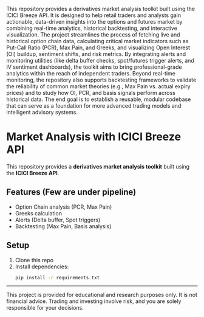 
This repository provides a derivatives market analysis toolkit built using the ICICI Breeze API. It is designed to help retail traders and analysts gain actionable, data-driven insights into the options and futures market by combining real-time analytics, historical backtesting, and interactive visualization.
The project streamlines the process of fetching live and historical option chain data, calculating critical market indicators such as Put-Call Ratio (PCR), Max Pain, and Greeks, and visualizing Open Interest (OI) buildup, sentiment shifts, and risk metrics. By integrating alerts and monitoring utilities (like delta buffer checks, spot/futures trigger alerts, and IV sentiment dashboards), the toolkit aims to bring professional-grade analytics within the reach of independent traders.
Beyond real-time monitoring, the repository also supports backtesting frameworks to validate the reliability of common market theories (e.g., Max Pain vs. actual expiry prices) and to study how OI, PCR, and basis signals perform across historical data. The end goal is to establish a reusable, modular codebase that can serve as a foundation for more advanced trading models and intelligent advisory systems.

# Market Analysis with ICICI Breeze API

This repository provides a **derivatives market analysis toolkit** built using the **ICICI Breeze API**.  

## Features (Few are under pipeline)
- Option Chain analysis (PCR, Max Pain)
- Greeks calculation
- Alerts (Delta buffer, Spot triggers)
- Backtesting (Max Pain, Basis analysis)

## Setup
1. Clone this repo
2. Install dependencies:
   ```bash
   pip install -r requirements.txt


---
This project is provided for educational and research purposes only.
It is not financial advice. Trading and investing involve risk, and you are solely responsible for your decisions.


